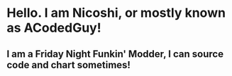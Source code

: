 # Hello. I am Nicoshi, or mostly known as ACodedGuy!
## I am a Friday Night Funkin' Modder, I can source code and chart sometimes!
